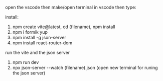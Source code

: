 open the vscode
then make/open terminal in vscode
then type:

install:
  1. npm create vite@latest, cd (filename), npm install
  2. npm i formik yup
  3. npm install -g json-server
  4. npm install react-router-dom

run the vite and the json server
  1. npm run dev
  2. npx json-server --watch (filename).json (open new terminal for runing the json server)

